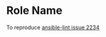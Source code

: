 Role Name
=========

To reproduce [ansible-lint issue 2234](https://github.com/ansible/ansible-lint/issues/2234)
